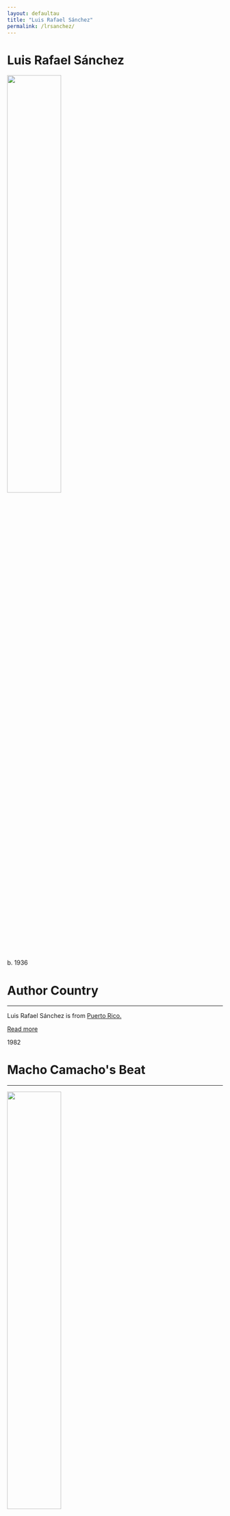 ```yaml
---
layout: defaultau
title: "Luis Rafael Sánchez"
permalink: /lrsanchez/
---
```


<div class="content">
    <h1>Luis Rafael Sánchez</h1>
    <div class="quote">
        <div><img src="https://www.elnuevodia.com/resizer/QhEURZn7i4UivlJcDbFTy5DTlKw=/1200x1200/filters:quality(75):format(jpeg):focal(900x600:910x590)/cloudfront-us-east-1.images.arcpublishing.com/gfrmedia/LGVSOO5QUBASVHM3T7HVGA6MJE.jpg" height="50%" width = "50%" class="logo"></div>
    </div>
    <div class="timeline">
        <div style="padding-bottom:100px;"></div>
        <div class="block">
            <div class="date right"><p class="right">b. 1936 </p></div>
            <div class="dot"></div>
            <div class="left first">
            <div class="author_country">
                <h1>Author Country</h1><hr>
          <div class="aclocation">  <p> Luis Rafael Sánchez is from <a href="{{ site.baseurl }}/37"> Puerto Rico.</a></p></div>
          <div class="acreadmore"> <a href="https://en.wikipedia.org/wiki/Luis_Rafael_S%C3%A1nchez" target="_blank">Read more</a></div>
            </div>
            </div>
        </div>
        <div class="block">
            <div class="date left"><p class="left">1982</p></div>
            <div class="dot"></div>
            <div class="right">
                <h1>Macho Camacho's Beat</h1><hr>
                <p><img src="https://books.google.dm/books/content?id=o3BlAAAAMAAJ&printsec=frontcover&img=1&zoom=1&imgtk=AFLRE72bcm_h_-WQ4_yjRtwmCDRLlXRNO1gU9MgGLzJzWraE-okB9E258xYqpMAleGXADyIurz4E41SNfenr_FgiyW_18KcYuJxRRcG13N9JgYTH3dwS2YEqqEpq8iUAhO1MGXO-vL12" height="50%" width = "50%"></p>
                <p>
                Language: English <br/>
                Publisher: Avon <br/>
                Pub_location:New York, NY, United States <br/>
                Genre:Fiction Novel <br/>
		    Translation:  y <br/>
                Length: 211 <br/>                </p>
            </div>
        </div>
        <div class="block">
            <div class="date right"><p class="right hide">1997</p></div>
            <div class="dot"></div>
            <div class="left hide">
                <h1>La Guaracha Del Macho Camacho</h1><hr>
                <p><img src="https://m.media-amazon.com/images/I/4166TZsx83L._SY291_BO1,204,203,200_QL40_FMwebp_.jpg" height="50%" width = "50%"></p>
               <p>
                Language: Spanish <br/>
                Publisher:Ediciones de la flor<br/>
                Pub_location:Buenos Aires, Argentina <br/>
                Genre: Fiction (Novel) <br/>
                Length: 233 <br/>                </p>
            </div>
        </div>
  <!-- partial -->
<script src='https://cdnjs.cloudflare.com/ajax/libs/jquery/3.1.1/jquery.min.js'></script><script  src="{{ site.baseurl }}/assets/js/authorscript.js"></script>
